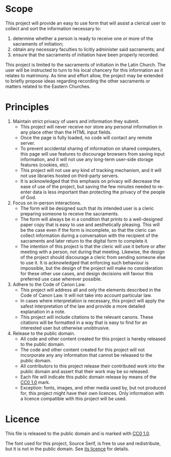 # Scope
This project will provide an easy to use form that will assist a clerical user to collect and sort the information necessary to:
1. determine whether a person is ready to receive one or more of the sacraments of initiation;
2. obtain any necessary faculties to licitly administer said sacraments; and
3. ensure that the sacraments of initiation have been properly recorded.

This project is limited to the sacraments of initiation in the Latin Church.
The user will be instructed to turn to his local chancery for this information as it relates to matrimony.
As time and effort allow, the project may be extended to briefly propose ideas regarding recording the other sacraments or matters related to the Eastern Churches.

# Principles
1. Maintain strict privacy of users and information they submit.
    - This project will never receive nor store any personal information in any place other than the HTML input fields.
    - Once the page is fully loaded, no code will contact any remote server.
    - To prevent accidental sharing of information on shared computers, this page will use features to discourage browsers from saving input information, and it will not use any long-term user-side storage features (cookies, etc).
    - This project will not use any kind of tracking mechanism, and it will not use libraries hosted on third-party servers.
    - It is acknowledged that this emphasis on privacy will decrease the ease of use of the project, but saving the few minutes needed to re-enter data is less important than protecting the privacy of the people of God.
2. Focus on in-person interactions.
    - The form will be designed such that its intended user is a cleric preparing someone to receive the sacraments.
    - The form will always be in a condition that prints to a well-designed paper copy that is easy to use and aesthetically pleasing. This will be the case even if the form is incomplete, so that the cleric can collect information during a conversation with the recipient of the sacraments and later return to the digital form to complete it.
    - The intention of this project is that the cleric will use it before or after meeting with a person, not during that meeting. Likewise, the design of the project should discourage a cleric from sending someone else to use it. It is acknowledged that enforcing such behaviour is impossible, but the design of the project will make no consideration for these other use cases, and design decisions will favour this preferred use case wherever possible.
3. Adhere to the Code of Canon Law.
    - This project will address all and only the elements described in the Code of Canon Law. It will not take into account particular law.
    - In cases where interpretation is necessary, this project will apply the safest interpretation of the law and provide a more detailed explanation in a note.
    - This project will include citations to the relevant canons. These citations will be formatted in a way that is easy to find for an interested user but otherwise unobtrusive.
4. Release to the public domain.
    - All code and other content created for this project is hereby released to the public domain.
    - The code and other content created for this project will not incorporate any any information that cannot be released to the public domain.
    - All contributors to this project release their contributed work into the public domain and assert that their work may be so released.
    - Each file will indicate this public domain release by means of the [CC0 1.0](https://creativecommons.org/publicdomain/zero/1.0/) mark.
    - Exception: fonts, images, and other media used by, but not produced for, this project might have their own licences. Only information with a licence compatible with this project will be used.

# Licence
This file is released to the public domain and is marked with [CC0 1.0](https://creativecommons.org/publicdomain/zero/1.0/).

The font used for this project, Source Serif, is free to use and redistribute, but it is not in the public domain. See [its licence](fonts/LICENSE.md) for details.
